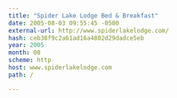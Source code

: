 ```yaml
---
title: "Spider Lake Lodge Bed & Breakfast"
date: 2005-08-03 09:55:45 -0500
external-url: http://www.spiderlakelodge.com/
hash: ceb38f9c2a61ad16a4802d29dadce5eb
year: 2005
month: 08
scheme: http
host: www.spiderlakelodge.com
path: /

---
```



